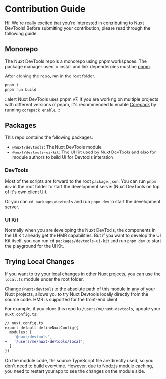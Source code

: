 # Contribution Guide

Hi! We're really excited that you're interested in contributing to Nuxt DevTools! Before submitting your contribution, please read through the following guide.

## Monorepo

The Nuxt DevTools repo is a monorepo using pnpm workspaces. The package manager used to install and link dependencies must be [pnpm](https://pnpm.io/).

After cloning the repo, run in the root folder.

```sh
pnpm i
pnpm run build
``` 

::alert
Nuxt DevTools uses pnpm v7. If you are working on multiple projects with different versions of pnpm, it's recommended to enable [Corepack](https://github.com/nodejs/corepack) by running `corepack enable`.
::

## Packages

This repo contains the following packages:

- `@nuxt/devtools`: The Nuxt DevTools module
- `@nuxt/devtools-ui-kit`: The UI Kit used by Nuxt DevTools and also for module authors to build UI for Devtools interation

### DevTools

Most of the scripts are forward to the root `package.json`. You can run `pnpm dev` in the root folder to start the development server (Nuxt DevTools on top of it's own client UI).

Or you can `cd packages/devtools` and run `pnpm dev` to start the development server.

### UI Kit

Normally when you are developing the Nuxt DevTools, the components in the UI Kit already get the HMR capabilities. But if you want to develop the UI Kit itself, you can run `cd packages/devtools-ui-kit` and run `pnpm dev` to start the playground for the UI Kit.

## Trying Local Changes

If you want to try your local changes in other Nuxt projects, you can use the `local.ts` module under the root folder.

Change `@nuxt/devtools` to the absolute path of this module in any of your Nuxt projects,
allows you to try Nuxt Devtools locally directly from the source code. HMR is supported
for the front-end client.

For example, if you clone this repo to `/users/me/nuxt-devtools`, update your `nuxt.config.ts`:

```diff
// nuxt.config.ts
export default defineNuxtConfig({
  modules: [
-   '@nuxt/devtools',
+   '/users/me/nuxt-devtools/local',
  ]
})
```

On the module code, the source TypeScript file are directly used, so you don't need to build everytime. However, due to Node.js module caching, you need to restart your app to see the changes on the module side.
